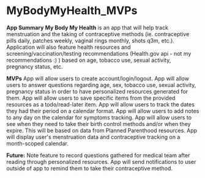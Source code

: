 # MyBodyMyHealth_MVPs


__App Summary__
**My Body My Health** is an app that will help track menstruation and the taking of contraceptive methods (ie. contraceptive pills daily, patches weekly, vaginal rings monthly, shots q3m, etc.). Application will also feature health resources and screening/vaccination/testing recommendations (Health.gov api - not my recommendations :) ) based on age, tobacco use, sexual activity, pregnancy status, etc.

__MVPs__
App will allow users to create account/login/logout. 
App will allow users to answer questions regarding age, sex, tobacco use, sexual activity, pregnancy status in order to have personalized resources generated for them.
App will allow users to save specific items from the provided resources as a todo/read-later item.
App will allow users to track the dates they had their period on a calendar format.
App will allow users to add notes to any day on the calendar for symptoms tracking.
App will allow users to see when they need to take their birth control methods and/or when they expire. This will be based on data from Planned Parenthood resources. 
App will display user's menstruation data and contraceptive tracking on a month-scoped calendar.


**Future:**
Note feature to record questions gathered for medical team after reading through personalized resources.
App will send notifications to user outside of app to remind them to take their contraceptive method.

